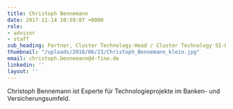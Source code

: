 ```yaml
---
title: Christoph Bennemann
date: 2017-11-14 10:59:07 +0000
role:
- advisor
- staff
sub_heading: Partner, Cluster Technology-Head / Cluster Technology SI-Head
thumbnail: "/uploads/2018/06/23/Christoph_Bennemann_klein.jpg"
email: christoph.bennemann@d-fine.de
linkedin: ''
layout: ''
---
```

Christoph Bennemann ist Experte für Technologieprojekte im Banken- und Versicherungsumfeld.